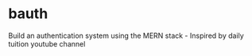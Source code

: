# bauth
Build an authentication system using the MERN stack - Inspired by daily tuition youtube channel

